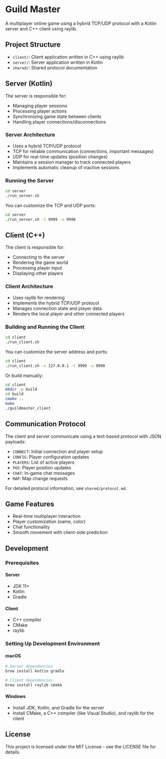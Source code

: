 # Guild Master

A multiplayer online game using a hybrid TCP/UDP protocol with a Kotlin server and C++ client using raylib.

## Project Structure

- `client/`: Client application written in C++ using raylib
- `server/`: Server application written in Kotlin
- `shared/`: Shared protocol documentation

## Server (Kotlin)

The server is responsible for:
- Managing player sessions
- Processing player actions
- Synchronizing game state between clients
- Handling player connections/disconnections

### Server Architecture

- Uses a hybrid TCP/UDP protocol
- TCP for reliable communication (connections, important messages)
- UDP for real-time updates (position changes)
- Maintains a session manager to track connected players
- Implements automatic cleanup of inactive sessions

### Running the Server

```bash
cd server
./run_server.sh
```

You can customize the TCP and UDP ports:
```bash
cd server
./run_server.sh -t 9999 -u 9998
```

## Client (C++)

The client is responsible for:
- Connecting to the server
- Rendering the game world
- Processing player input
- Displaying other players

### Client Architecture

- Uses raylib for rendering
- Implements the hybrid TCP/UDP protocol
- Manages connection state and player data
- Renders the local player and other connected players

### Building and Running the Client

```bash
cd client
./run_client.sh
```

You can customize the server address and ports:
```bash
cd client
./run_client.sh -s 127.0.0.1 -t 9999 -u 9998
```

Or build manually:
```bash
cd client
mkdir -p build
cd build
cmake ..
make
./guildmaster_client
```

## Communication Protocol

The client and server communicate using a text-based protocol with JSON payloads:

- `CONNECT`: Initial connection and player setup
- `CONFIG`: Player configuration updates
- `PLAYERS`: List of active players
- `POS`: Player position updates
- `CHAT`: In-game chat messages
- `MAP`: Map change requests

For detailed protocol information, see `shared/protocol.md`.

## Game Features

- Real-time multiplayer interaction
- Player customization (name, color)
- Chat functionality
- Smooth movement with client-side prediction

## Development

### Prerequisites

#### Server
- JDK 11+
- Kotlin
- Gradle

#### Client
- C++ compiler
- CMake
- raylib

### Setting Up Development Environment

#### macOS
```bash
# Server dependencies
brew install kotlin gradle

# Client dependencies
brew install raylib cmake
```

#### Windows
- Install JDK, Kotlin, and Gradle for the server
- Install CMake, a C++ compiler (like Visual Studio), and raylib for the client

## License

This project is licensed under the MIT License - see the LICENSE file for details. 